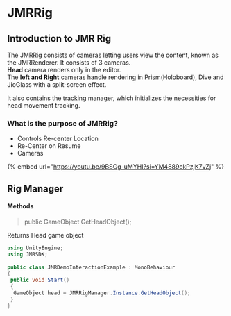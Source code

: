 # JMRRig

## Introduction to JMR Rig

The JMRRig consists of cameras letting users view the content, known as the JMRRenderer. It consists of 3 cameras. \
**Head** camera renders only in the editor. \
The **left and Right** cameras handle rendering in Prism(Holoboard), Dive and JioGlass with a split-screen effect.&#x20;

It also contains the tracking manager, which initializes the necessities for head movement tracking.

### What is the purpose of JMRRig?

* Controls Re-center Location
* Re-Center on Resume
* Cameras

{% embed url="https://youtu.be/9BSGg-uMYHI?si=YM4889ckPzjK7vZj" %}

## Rig Manager

#### Methods

> public GameObject GetHeadObject();

Returns Head game object

```csharp
using UnityEngine;
using JMRSDK;
 
public class JMRDemoInteractionExample : MonoBehaviour
{
 public void Start()
 {
  GameObject head = JMRRigManager.Instance.GetHeadObject();
 }
}
```

